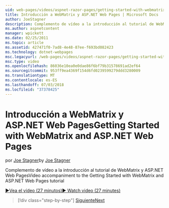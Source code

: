 ```yaml
---
uid: web-pages/videos/aspnet-razor-pages/getting-started-with-webmatrix-and-aspnet-web-pages
title: Introducción a WebMatrix y ASP.NET Web Pages | Microsoft Docs
author: JoeStagner
description: Complemento de vídeo a la introducción al tutorial de WebMatrix y ASP.NET Web Pages
ms.author: aspnetcontent
manager: wpickett
ms.date: 02/25/2011
ms.topic: article
ms.assetid: 427471f0-7ad8-4e48-87ee-f693bd082423
ms.technology: dotnet-webpages
msc.legacyurl: /web-pages/videos/aspnet-razor-pages/getting-started-with-webmatrix-and-aspnet-web-pages
msc.type: video
ms.openlocfilehash: 86036e10ea0e0dae86f6bf79b31578691ad2ef64
ms.sourcegitcommit: 953ff9ea4369f154d6fd0239599279ddd3280009
ms.translationtype: MT
ms.contentlocale: es-ES
ms.lasthandoff: 07/03/2018
ms.locfileid: "37378425"
---
```

<a name="getting-started-with-webmatrix-and-aspnet-web-pages"></a><span data-ttu-id="b7e4c-103">Introducción a WebMatrix y ASP.NET Web Pages</span><span class="sxs-lookup"><span data-stu-id="b7e4c-103">Getting Started with WebMatrix and ASP.NET Web Pages</span></span>
====================
<span data-ttu-id="b7e4c-104">por [Joe Stagner](https://github.com/JoeStagner)</span><span class="sxs-lookup"><span data-stu-id="b7e4c-104">by [Joe Stagner](https://github.com/JoeStagner)</span></span>

<span data-ttu-id="b7e4c-105">Complemento de vídeo a la introducción al tutorial de WebMatrix y ASP.NET Web Pages</span><span class="sxs-lookup"><span data-stu-id="b7e4c-105">Video accompaniment to the Getting Started with WebMatrix and ASP.NET Web Pages tutorial</span></span>

[<span data-ttu-id="b7e4c-106">&#9654;Vea el vídeo (27 minutos)</span><span class="sxs-lookup"><span data-stu-id="b7e4c-106">&#9654; Watch video (27 minutes)</span></span>](https://channel9.msdn.com/Blogs/ASP-NET-Site-Videos/getting-started-with-webmatrix-and-aspnet-web-pages)

> [!div class="step-by-step"]
> [<span data-ttu-id="b7e4c-107">Siguiente</span><span class="sxs-lookup"><span data-stu-id="b7e4c-107">Next</span></span>](introduction-to-aspnet-web-programming-using-the-razor-syntax.md)
